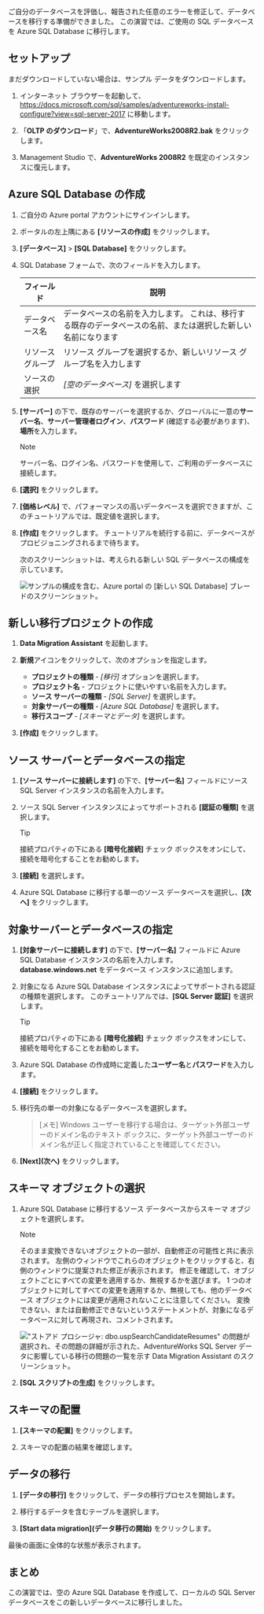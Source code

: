 ご自分のデータベースを評価し、報告された任意のエラーを修正して、データベースを移行する準備ができました。 この演習では、ご使用の SQL データベースを Azure SQL Database に移行します。

## <a name="setup"></a>セットアップ

まだダウンロードしていない場合は、サンプル データをダウンロードします。

1. インターネット ブラウザーを起動して、 https://docs.microsoft.com/sql/samples/adventureworks-install-configure?view=sql-server-2017 に移動します。

1. 「**OLTP のダウンロード**」で、**AdventureWorks2008R2.bak** をクリックします。

1. Management Studio で、**AdventureWorks 2008R2** を既定のインスタンスに復元します。

## <a name="create-an-azure-sql-database"></a>Azure SQL Database の作成

1. ご自分の Azure portal アカウントにサインインします。

1. ポータルの左上隅にある **[リソースの作成]** をクリックします。

1. **[データベース]** > **[SQL Database]** をクリックします。

1. SQL Database フォームで、次のフィールドを入力します。

    |フィールド|説明|
    |-----|---|
    |データベース名|データベースの名前を入力します。 これは、移行する既存のデータベースの名前、または選択した新しい名前になります|
    |リソース グループ|リソース グループを選択するか、新しいリソース グループ名を入力します|
    |ソースの選択|*[空のデータベース]* を選択します|

1. **[サーバー]** の下で、既存のサーバーを選択するか、グローバルに一意の**サーバー名**、**サーバー管理者ログイン**、**パスワード** (確認する必要があります)、**場所**を入力します。

    > [!NOTE]
    > サーバー名、ログイン名、パスワードを使用して、ご利用のデータベースに接続します。

1. **[選択]** をクリックします。

1. **[価格レベル]** で、パフォーマンスの高いデータベースを選択できますが、このチュートリアルでは、既定値を選択します。

1. **[作成]** をクリックします。 チュートリアルを続行する前に、データベースがプロビジョニングされるまで待ちます。

    次のスクリーンショットは、考えられる新しい SQL データベースの構成を示しています。

    ![サンプルの構成を含む、Azure portal の [新しい SQL Database] ブレードのスクリーンショット。](../media-draft/5-create-azure-sql-db.png)

## <a name="create-a-new-migration-project"></a>新しい移行プロジェクトの作成

1. **Data Migration Assistant** を起動します。

1. **新規**アイコンをクリックして、次のオプションを指定します。

    - **プロジェクトの種類** - *[移行]* オプションを選択します。
    - **プロジェクト名** - プロジェクトに使いやすい名前を入力します。
    - **ソース サーバーの種類** - *[SQL Server]* を選択します。
    - **対象サーバーの種類** - *[Azure SQL Database]* を選択します。
    - **移行スコープ** - *[スキーマとデータ]* を選択します。

1. **[作成]** をクリックします。

## <a name="specify-the-source-server-and-database"></a>ソース サーバーとデータベースの指定

1. **[ソース サーバーに接続します]** の下で、**[サーバー名]** フィールドにソース SQL Server インスタンスの名前を入力します。

1. ソース SQL Server インスタンスによってサポートされる **[認証の種類]** を選択します。
    > [!TIP]
    > 接続プロパティの下にある **[暗号化接続]** チェック ボックスをオンにして、接続を暗号化することをお勧めします。

1. **[接続]** を選択します。

1. Azure SQL Database に移行する単一のソース データベースを選択し、**[次へ]** をクリックします。

## <a name="specify-the-target-server-and-database"></a>対象サーバーとデータベースの指定

1. **[対象サーバーに接続します]** の下で、**[サーバー名]** フィールドに Azure SQL Database インスタンスの名前を入力します。 **database.windows.net** をデータベース インスタンスに追加します。

1. 対象になる Azure SQL Database インスタンスによってサポートされる認証の種類を選択します。 このチュートリアルでは、**[SQL Server 認証]** を選択します。
    > [!TIP]
    > 接続プロパティの下にある **[暗号化接続]** チェック ボックスをオンにして、接続を暗号化することをお勧めします。

1. Azure SQL Database の作成時に定義した**ユーザー名**と**パスワード**を入力します。

1. **[接続]** をクリックします。

1. 移行先の単一の対象になるデータベースを選択します。
    > [メモ] Windows ユーザーを移行する場合は、ターゲット外部ユーザーのドメイン名のテキスト ボックスに、ターゲット外部ユーザーのドメイン名が正しく指定されていることを確認してください。

1. **[Next]\(次へ\)** をクリックします。

## <a name="select-schema-objects"></a>スキーマ オブジェクトの選択

1. Azure SQL Database に移行するソース データベースからスキーマ オブジェクトを選択します。

    > [!NOTE]
    > そのまま変換できないオブジェクトの一部が、自動修正の可能性と共に表示されます。 左側のウィンドウでこれらのオブジェクトをクリックすると、右側のウィンドウに提案された修正が表示されます。 修正を確認して、オブジェクトごとにすべての変更を適用するか、無視するかを選びます。 1 つのオブジェクトに対してすべての変更を適用するか、無視しても、他のデータベース オブジェクトには変更が適用されないことに注意してください。 変換できない、または自動修正できないというステートメントが、対象になるデータベースに対して再現され、コメントされます。

    !["ストアド プロシージャ: dbo.uspSearchCandidateResumes" の問題が選択され、その問題の詳細が示された、AdventureWorks SQL Server データに影響している移行の問題の一覧を示す Data Migration Assistant のスクリーンショット。](../media-draft/5-suggested-fix.png)

1. **[SQL スクリプトの生成]** をクリックします。

## <a name="deploy-schema"></a>スキーマの配置

1. **[スキーマの配置]** をクリックします。

1. スキーマの配置の結果を確認します。

## <a name="migrate-data"></a>データの移行

1. **[データの移行]** をクリックして、データの移行プロセスを開始します。

1. 移行するデータを含むテーブルを選択します。

1. **[Start data migration]\(データ移行の開始\)** をクリックします。

最後の画面に全体的な状態が表示されます。

## <a name="summary"></a>まとめ

この演習では、空の Azure SQL Database を作成して、ローカルの SQL Server データベースをこの新しいデータベースに移行しました。